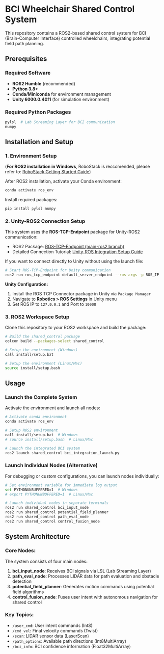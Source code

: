 # BCI Wheelchair Shared Control System

This repository contains a ROS2-based shared control system for BCI (Brain-Computer Interface) controlled wheelchairs, integrating potential field path planning.

## Prerequisites

### Required Software
- **ROS2 Humble** (recommended)
- **Python 3.8+**
- **Conda/Miniconda** for environment management
- **Unity 6000.0.40f1** (for simulation environment)

### Required Python Packages
```bash
pylsl  # Lab Streaming Layer for BCI communication
numpy
```

## Installation and Setup

### 1. Environment Setup

(**For ROS2 installation in Windows**, RoboStack is reccomended, please refer to: [RoboStack Getting Started Guide](https://robostack.github.io/GettingStarted.html))

After ROS2 installation, activate your Conda environment:
```bash
conda activate ros_env
```

Install required packages:
```bash
pip install pylsl numpy
```
### 2. Unity-ROS2 Connection Setup

This system uses the **ROS-TCP-Endpoint** package for Unity-ROS2 communication:
- ROS2 Package: [ROS-TCP-Endpoint (main-ros2 branch)](https://github.com/Unity-Technologies/ROS-TCP-Endpoint/tree/main-ros2)
- Detailed Connection Tutorial: [Unity-ROS Integration Setup Guide](https://github.com/Unity-Technologies/Unity-Robotics-Hub/blob/main/tutorials/ros_unity_integration/setup.md)

<!-- **Unity Simulator Repository**: https://github.com/Lere8848/BCI_Wheelchair_Simulator -->

If you want to connect directly to Unity without using the launch file:

```bash
# Start ROS-TCP-Endpoint for Unity communication
ros2 run ros_tcp_endpoint default_server_endpoint --ros-args -p ROS_IP:=127.0.0.1
```

**Unity Configuration:**
1. Install the ROS TCP Connector package in Unity via `Package Manager`
2. Navigate to **Robotics > ROS Settings** in Unity menu
3. Set ROS IP to `127.0.0.1` and Port to `10000`


### 3. ROS2 Workspace Setup

Clone this repository to your ROS2 workspace and build the package:
```bash
# Build the shared_control package
colcon build --packages-select shared_control 

# Setup the environment (Windows)
call install/setup.bat

# Setup the environment (Linux/Mac)
source install/setup.bash
```

## Usage

### Launch the Complete System

Activate the environment and launch all nodes:
```bash
# Activate conda environment
conda activate ros_env

# Setup ROS2 environment
call install/setup.bat  # Windows
# source install/setup.bash  # Linux/Mac

# Launch the integrated BCI system
ros2 launch shared_control bci_integration_launch.py
```

### Launch Individual Nodes (Alternative)

For debugging or custom configurations, you can launch nodes individually:
```bash
# Set environment variable for immediate log output
set PYTHONUNBUFFERED=1  # Windows
# export PYTHONUNBUFFERED=1  # Linux/Mac

# Launch individual nodes in separate terminals
ros2 run shared_control bci_input_node
ros2 run shared_control potential_field_planner  
ros2 run shared_control path_eval_node
ros2 run shared_control control_fusion_node
```

## System Architecture

### Core Nodes:
The system consists of four main nodes:

1. **bci_input_node**: Receives BCI signals via LSL (Lab Streaming Layer)
2. **path_eval_node**: Processes LIDAR data for path evaluation and obstacle detection
3. **potential_field_planner**: Generates motion commands using potential field algorithms
4. **control_fusion_node**: Fuses user intent with autonomous navigation for shared control

### Key Topics:
- `/user_cmd`: User intent commands (Int8)
- `/cmd_vel`: Final velocity commands (Twist)
- `/scan`: LIDAR sensor data (LaserScan)
- `/path_options`: Available path directions (Int8MultiArray)
- `/bci_info`: BCI confidence information (Float32MultiArray)